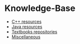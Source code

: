 # Knowledge-Base

- [C++ resources](cplusplus.md)
- [Java resources](java.md)
- [Textbooks repositories](textbooks.md)
- [Miscellaneous](misc.md)
